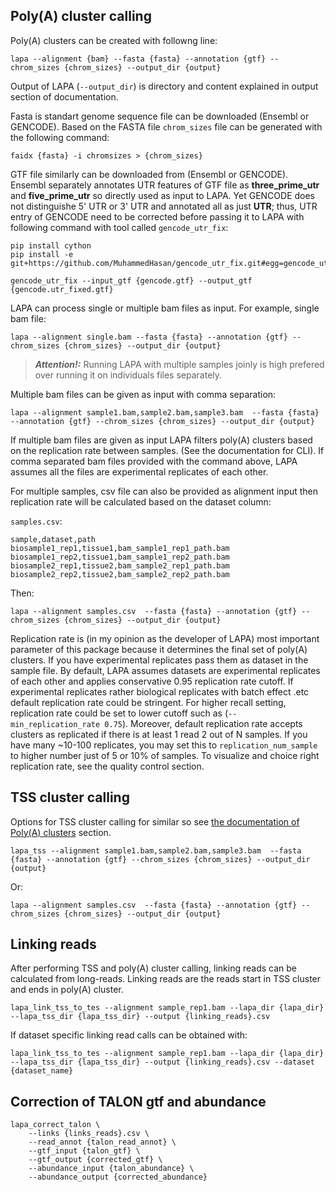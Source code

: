 ## Poly(A) cluster calling

Poly(A) clusters can be created with followng line:

```
lapa --alignment {bam} --fasta {fasta} --annotation {gtf} --chrom_sizes {chrom_sizes} --output_dir {output}
```

Output of LAPA (`--output_dir`) is directory and content explained in output section of documentation.

Fasta is standart genome sequence file can be downloaded (Ensembl or GENCODE). Based on the FASTA file `chrom_sizes` file can be generated with the following command:

```
faidx {fasta} -i chromsizes > {chrom_sizes}
```

GTF file similarly can be downloaded from (Ensembl or GENCODE). Ensembl separately annotates UTR features of GTF file as **three_prime_utr** and **five_prime_utr** so directly used as input to LAPA. Yet GENCODE does not distinguishe 5' UTR or 3' UTR and annotated all as just **UTR**; thus, UTR entry of GENCODE need to be corrected before passing it to LAPA with following command with tool called `gencode_utr_fix`:

```
pip install cython
pip install -e git+https://github.com/MuhammedHasan/gencode_utr_fix.git#egg=gencode_utr_fix

gencode_utr_fix --input_gtf {gencode.gtf} --output_gtf {gencode.utr_fixed.gtf}
```

LAPA can process single or multiple bam files as input. For example, single bam file:

```
lapa --alignment single.bam --fasta {fasta} --annotation {gtf} --chrom_sizes {chrom_sizes} --output_dir {output}
```

> **_Attention!:_** Running LAPA with multiple samples joinly is high prefered over running it on individuals files separately.

Multiple bam files can be given as input with comma separation:

```
lapa --alignment sample1.bam,sample2.bam,sample3.bam  --fasta {fasta} --annotation {gtf} --chrom_sizes {chrom_sizes} --output_dir {output}
```

If multiple bam files are given as input LAPA filters poly(A) clusters based on the replication rate between samples. (See the documentation for CLI). If comma separated bam files provided with the command above, LAPA assumes all the files are experimental replicates of each other.

For multiple samples, csv file can also be provided as alignment input then replication rate will be calculated based on the dataset column:

`samples.csv`:

```
sample,dataset,path
biosample1_rep1,tissue1,bam_sample1_rep1_path.bam
biosample1_rep2,tissue1,bam_sample1_rep2_path.bam
biosample2_rep1,tissue2,bam_sample2_rep1_path.bam
biosample2_rep2,tissue2,bam_sample2_rep2_path.bam
```

Then:

```
lapa --alignment samples.csv  --fasta {fasta} --annotation {gtf} --chrom_sizes {chrom_sizes} --output_dir {output}
```


Replication rate is (in my opinion as the developer of LAPA) most important parameter of this package because it determines the final set of poly(A) clusters. If you have experimental replicates pass them as dataset in the sample file. By default, LAPA assumes datasets are experimental replicates of each other and applies conservative 0.95 replication rate cutoff. If experimental replicates rather biological replicates with batch effect .etc default replication rate could be stringent. For higher recall setting, replication rate  could be set to lower cutoff such as (`--min_replication_rate 0.75`). Moreover, default replication rate accepts clusters as replicated if there is at least 1 read 2 out of N samples. If you have many ~10-100 replicates, you may set this to `replication_num_sample` to higher number just of 5 or 10% of samples. To visualize and choice right replication rate, see the quality control section.


## TSS cluster calling

Options for TSS cluster calling for similar so see [the documentation of Poly(A) clusters](#poly(A)-clusters-calling) section.

```
lapa_tss --alignment sample1.bam,sample2.bam,sample3.bam  --fasta {fasta} --annotation {gtf} --chrom_sizes {chrom_sizes} --output_dir {output}
```

Or:


```
lapa --alignment samples.csv  --fasta {fasta} --annotation {gtf} --chrom_sizes {chrom_sizes} --output_dir {output}
```


## Linking reads

After performing TSS and poly(A) cluster calling, linking reads can be calculated from long-reads. Linking reads are the reads start in TSS cluster and ends in poly(A) cluster. 

```
lapa_link_tss_to_tes --alignment sample_rep1.bam --lapa_dir {lapa_dir} --lapa_tss_dir {lapa_tss_dir} --output {linking_reads}.csv
```

If dataset specific linking read calls can be obtained with:


```
lapa_link_tss_to_tes --alignment sample_rep1.bam --lapa_dir {lapa_dir} --lapa_tss_dir {lapa_tss_dir} --output {linking_reads}.csv --dataset {dataset_name}
```


## Correction of TALON gtf and abundance


```
lapa_correct_talon \
    --links {links_reads}.csv \
    --read_annot {talon_read_annot} \
    --gtf_input {talon_gtf} \
    --gtf_output {corrected_gtf} \
    --abundance_input {talon_abundance} \
    --abundance_output {corrected_abundance}
```
